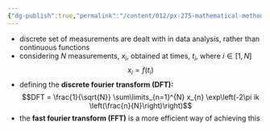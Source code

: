 ```yaml
---
{"dg-publish":true,"permalink":"/content/012/px-275-mathematical-methods/term-2/h-fourier-series-and-transforms/px-275-h11-ft-in-data-analysis/","noteIcon":"1","created":"2025-02-18T12:18:28.100+00:00","updated":"2025-02-18T12:38:39.224+00:00"}
---
```


- discrete set of measurements are dealt with in data analysis, rather than continuous functions
- considering $N$ measurements, $x_i$, obtained at times, $t_i$, where $i \in [1,N]$
$$x_{i}= f(t_i)$$
- defining the **discrete fourier transform (DFT):**
$$DFT = \frac{1}{\sqrt{N}} \sum\limits_{n=1}^{N} x_{n} \exp\left(-2\pi ik \left(\frac{n}{N}\right)\right)$$
- the **fast fourier transform (FFT)** is a more efficient way of achieving this
